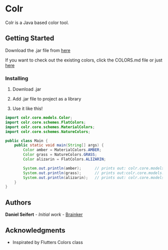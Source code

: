 # Colr

Colr is a Java based color tool.

## Getting Started

Download the .jar file from [here](https://github.com/Brainker/colr/raw/master/artifacts/colr.jar)

If you want to check out the existing colors, click the COLORS.md file or just [here](COLORS.md)

### Installing

01. Download .jar

02. Add .jar file to project as a library

03. Use it like this!

```java
import colr.core.models.Color;
import colr.core.schemes.FlatColors;
import colr.core.schemes.MaterialColors;
import colr.core.schemes.NatureColors;

public class Main {
    public static void main(String[] args) {
        Color amber = MaterialColors.AMBER;
        Color grass = NatureColors.GRASS;
        Color alizarin = FlatColors.ALIZARIN;

        System.out.println(amber);      // prints out: colr.core.models.Color[rgba(255, 193, 7, 0)]
        System.out.println(grass);      // prints out:colr.core.models.Color[rgba(72, 107, 0, 0)]
        System.out.println(alizarin);   // prints out: colr.core.models.Color[rgba(231, 76, 60, 0)]
    }
}
```

## Authors

**Daniel Seifert** - *Initial work* - [Brainker](https://github.com/Brainker)

## Acknowledgments

* Inspirated by Flutters Colors class
